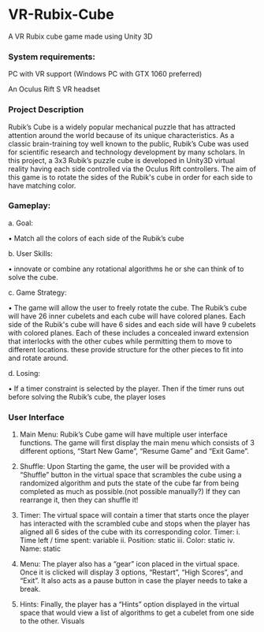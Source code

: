 # VR-Rubix-Cube
A VR Rubix cube game made using Unity 3D

### System requirements: 

PC with VR support (Windows PC with GTX 1060 preferred) 

An Oculus Rift S VR headset 

### Project Description

Rubik’s Cube is a widely popular mechanical puzzle that has attracted attention around the world because of its unique characteristics. As a classic brain-training toy well known to the public, Rubik’s Cube was used for scientific research and technology development by many scholars. In this project, a 3x3 Rubik’s puzzle cube is developed in Unity3D virtual reality having each side controlled via the Oculus Rift controllers. The aim of this game is to rotate the sides of the Rubik's cube in order for each side to have matching color. 


### Gameplay:

a.	Goal:

•	Match all the colors of each side of the Rubik’s cube

b.	User Skills:

•	innovate or combine any rotational algorithms he or she can think of to solve the cube.

c.	Game Strategy:

•	The game will allow the user to freely rotate the cube. The Rubik’s cube will have 26 inner cubelets and each cube will have colored planes. Each side of the Rubik's cube will have 6 sides and each side will have 9 cubelets with colored planes. Each of these includes a concealed inward extension that interlocks with the other cubes while permitting them to move to different locations. these provide structure for the other pieces to fit into and rotate around.

d.     Losing:

•	If a timer constraint is selected by the player. Then if the timer runs out before solving the Rubik’s cube, the player loses

### User Interface 

1.	Main Menu:
Rubik’s Cube game will have multiple user interface functions. The game will first display the main menu which consists of 3 different options, “Start New Game”, “Resume Game” and “Exit Game”. 
2.	Shuffle:
Upon Starting the game, the user will be provided with a “Shuffle” button in the virtual space that scrambles the cube using a randomized algorithm and puts the state of the cube far from being completed as much as possible.(not possible manually?) If they can rearrange it, then they can shuffle it!
3.	Timer:
The virtual space will contain a timer that starts once the player has interacted with the scrambled cube and stops when the player has aligned all 6 sides of the cube with its corresponding color.
Timer:
i.	Time left / time spent: variable
ii.	Position: static
iii.	Color: static
iv.	Name: static

4.	 Menu:
The player also has a “gear” icon placed in the virtual space. Once it is clicked will display 3 options, “Restart”, “High Scores”, and “Exit”. It also acts as a pause button in case the player needs to take a break.
5.	Hints:
Finally, the player has a “Hints” option displayed in the virtual space that would view a list of algorithms to get a cubelet from one side to the other.
Visuals 



